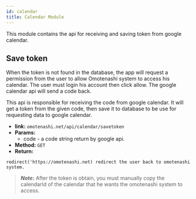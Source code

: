 ```yaml
---
id: calendar
title: Calendar Module
---
```


This module contains the api for receiving and saving token from google calendar.

## Save token
When the token is not found in the database, the app will request a permission from the user to allow Omotenashi system to access his calendar. The user must login his account then click allow. The google calendar api will send a code back.

This api is responsible for receiving the code from google calendar. It will get a token from the given code, then save it to database to be use for requesting data to google calendar.
- **link:** `omotenashi.net/api/calendar/savetoken`
- **Params:**
    * code - a code string return by google api.
- **Method:** `GET`
- **Return:** 
```
redirect('https://omotenashi.net) redirect the user back to omotenashi system. 
```

> __*Note:*__ After the token is obtain, you must manually copy the calendarId of the calendar that he wants the omotenashi system to access.